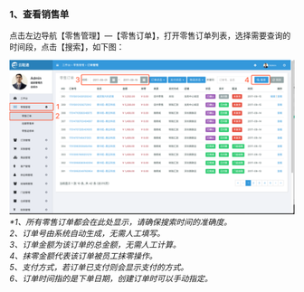 ### 1、查看销售单

点击左边导航【零售管理】—【零售订单】，打开零售订单列表，选择需要查询的时间段，点击【搜索】，如下图：

![](/assets/lsgl-lsdd-1.png)_\*1、所有零售订单都会在此处显示，请确保搜索时间的准确度。  
  2、订单号由系统自动生成，无需人工填写。  
  3、订单金额为该订单的总金额，无需人工计算。  
  4、抹零金额代表该订单被员工抹零操作。  
  5、支付方式，若订单已支付则会显示支付的方式。  
  6、订单时间指的是下单日期，创建订单时可以手动指定。_


